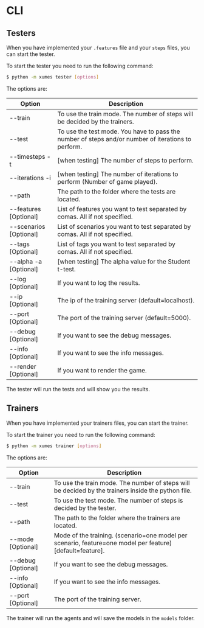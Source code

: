CLI
===

## Testers

When you have implemented your `.features` file and your `steps` files, you can start the tester.

To start the tester you need to run the following command:

```bash
$ python -m xumes tester [options]
```

The options are:

| Option                 | Description                                                                                        |
|------------------------|----------------------------------------------------------------------------------------------------|
| --train                | To use the train mode. The number of steps will be decided by the trainers.                        |
| --test                 | To use the test mode. You have to pass the number of steps and/or number of iterations to perform. |
| --timesteps -t         | [when testing] The number of steps to perform.                                                     |
| --iterations -i        | [when testing] The number of iterations to perform (Number of game played).                        |
| --path                 | The path to the folder where the tests are located.                                                |
| --features  [Optional] | List of features you want to test separated by comas. All if not specified.                        |
| --scenarios [Optional] | List of scenarios you want to test separated by comas. All if not specified.                       |
| --tags      [Optional] | List of tags you want to test separated by comas. All if not specified.                            |
| --alpha -a  [Optional] | [when testing] The alpha value for the Student t-test.                                             |
| --log       [Optional] | If you want to log the results.                                                                    |
| --ip        [Optional] | The ip of the training server (default=localhost).                                                 |
| --port      [Optional] | The port of the training server  (default=5000).                                                   |
| --debug     [Optional] | If you want to see the debug messages.                                                             |
| --info      [Optional] | If you want to see the info messages.                                                              |
| --render    [Optional] | If you want to render the game.                                                                    |

The tester will run the tests and will show you the results.

## Trainers

When you have implemented your trainers files, you can start the trainer.

To start the trainer you need to run the following command:

```bash
$ python -m xumes trainer [options]
```

The options are:

| Option              | Description                                                                                               |
|---------------------|-----------------------------------------------------------------------------------------------------------|
| --train             | To use the train mode. The number of steps will be decided by the trainers inside the python file.        |
| --test              | To use the test mode. The number of steps is decided by the tester.                                       |
| --path              | The path to the folder where the trainers are located.                                                    |
| --mode   [Optional] | Mode of the training. (scenario=one model per scenario, feature=one model per feature) [default=feature]. |
| --debug  [Optional] | If you want to see the debug messages.                                                                    |
| --info   [Optional] | If you want to see the info messages.                                                                     |
| --port   [Optional] | The port of the training server.                                                                          |

The trainer will run the agents and will save the models in the `models` folder.